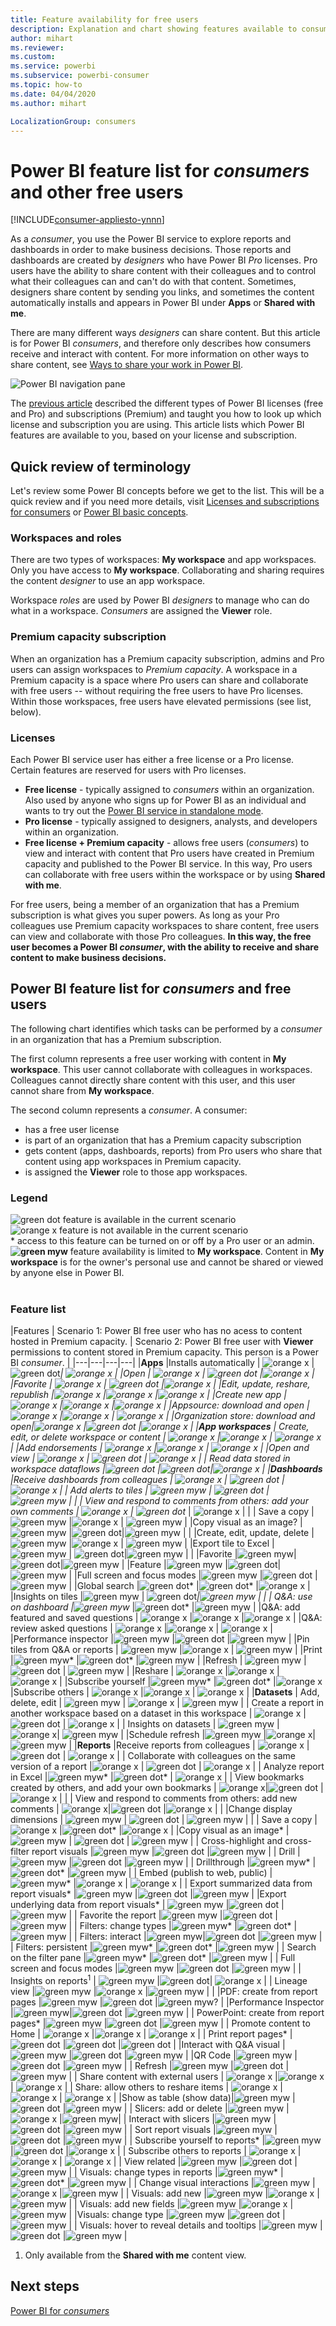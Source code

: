```yaml
---
title: Feature availability for free users
description: Explanation and chart showing features available to consumers and free users.
author: mihart
ms.reviewer:  
ms.custom:  
ms.service: powerbi
ms.subservice: powerbi-consumer
ms.topic: how-to
ms.date: 04/04/2020
ms.author: mihart

LocalizationGroup: consumers
---
```


# Power BI feature list for *consumers* and other free users

[!INCLUDE[consumer-appliesto-ynnn](../includes/consumer-appliesto-ynnn.md)]

As a *consumer*, you use the Power BI service to explore reports and dashboards in order to make business decisions. Those reports and dashboards are created by *designers* who have Power BI *Pro* licenses. Pro users have the ability to share content with their colleagues and to control what their colleagues can and can't do with that content. Sometimes, designers share content by sending you links, and sometimes the content automatically installs and appears in Power BI under **Apps** or **Shared with me**.

There are many different ways *designers* can share content. But this article is for Power BI *consumers*, and therefore only describes how consumers receive and interact with content. For more information on other ways to share content, see [Ways to share your work in Power BI](../service-how-to-collaborate-distribute-dashboards-reports.md).

![Power BI navigation pane](media/end-user-features/power-bi-share.png)

The [previous article](end-user-license.md) described the different types of Power BI licenses (free and Pro) and subscriptions (Premium) and taught you how to look up which license and subscription you are using. This article lists which Power BI features are available to you, based on your license and subscription.   

<art>

## Quick review of terminology
Let's review some Power BI concepts before we get to the list. This will be a quick review and if you need more details, visit [Licenses and subscriptions for consumers](end-user-license.md) or [Power BI basic concepts](end-user-basic-concepts.md).

### Workspaces and roles
There are two types of workspaces: **My workspace** and app workspaces. Only you have access to **My workspace**. Collaborating and sharing requires the content *designer* to use an app workspace. 

Workspace *roles* are used by Power BI *designers* to manage who can do what in a workspace. *Consumers* are assigned the **Viewer** role. 

### Premium capacity subscription
When an organization has a Premium capacity subscription, admins and Pro users can assign workspaces to *Premium capacity*. A workspace in a Premium capacity is a space where Pro users can share and collaborate with free users -- without requiring the free users to have Pro licenses. Within those workspaces, free users have elevated permissions (see list, below). 

### Licenses 
Each Power BI service user has either a free license or a Pro license. Certain features are reserved for users with Pro licenses.

- **Free license** - typically assigned to *consumers* within an organization. Also used by anyone who signs up for Power BI as an individual and wants to try out the [Power BI service in standalone mode](../service-self-service-signup-for-power-bi.md).  
- **Pro license** - typically assigned to designers, analysts, and developers within an organization.   
- **Free license + Premium capacity** - allows free users (*consumers*) to view and interact with content that Pro users have created in Premium capacity and published to the Power BI service. In this way, Pro users can collaborate with free users within the workspace or by using **Shared with me**.

For free users, being a member of an organization that has a Premium subscription is what gives you super powers. As long as your Pro colleagues use Premium capacity workspaces to share content, free users can view and collaborate with those Pro colleagues.  **In this way, the free user becomes a Power BI *consumer*, with the ability to receive and share content to make business decisions.** 

## Power BI feature list for *consumers* and free users
The following chart identifies which tasks can be performed by a *consumer* in an organization that has a Premium subscription.    

The first column represents a free user working with content in **My workspace**. This user cannot collaborate with colleagues in workspaces. Colleagues cannot directly share content with this user, and this user cannot share from **My workspace**. 

The second column represents a *consumer*.  A consumer:

- has a free user license
- is part of an organization that has a Premium capacity subscription
- gets content (apps, dashboards, reports) from Pro users who share that content using app workspaces in Premium capacity.
- is assigned the **Viewer** role to those app workspaces. 

### Legend
![green dot](media/end-user-license/power-bi-green-dot.png)  feature is available in the current scenario    
![orange x](media/end-user-features/orange-x.png)  feature is not available in the current scenario    
 \*  access to this feature can be turned on or off by a Pro user or an admin.    
 **![green myw](media/end-user-features/green-mw.png)** feature availability is limited to **My workspace**. Content in **My workspace** is for the owner's personal use and cannot be shared or viewed by anyone else in Power BI. 
 <br><br>

### Feature list

|Features   | Scenario 1: Power BI free user who has no acess to content hosted in Premium capacity.    | Scenario 2: Power BI free user with **Viewer** permissions to content stored in Premium capacity. This person is a Power BI *consumer*. |
|---|---|---|---|
|**Apps** 
|Installs automatically | ![orange x](media/end-user-features/orange-x.png) | ![green dot](media/end-user-license/power-bi-green-dot.png)*| ![orange x](media/end-user-features/orange-x.png) |
|Open | ![orange x](media/end-user-features/orange-x.png) | ![green dot](media/end-user-license/power-bi-green-dot.png) |![orange x](media/end-user-features/orange-x.png) | 
|Favorite | ![orange x](media/end-user-features/orange-x.png) | ![green dot](media/end-user-license/power-bi-green-dot.png) |![orange x](media/end-user-features/orange-x.png)  |
 |Edit, update, reshare, republish |![orange x](media/end-user-features/orange-x.png)  |![orange x](media/end-user-features/orange-x.png)  |![orange x](media/end-user-features/orange-x.png)  |
 |Create new app |![orange x](media/end-user-features/orange-x.png)  |![orange x](media/end-user-features/orange-x.png)  |![orange x](media/end-user-features/orange-x.png)  |
 |Appsource: download and open | ![orange x](media/end-user-features/orange-x.png)  |![orange x](media/end-user-features/orange-x.png) | ![orange x](media/end-user-features/orange-x.png) | 
|Organization store: download and open|![orange x](media/end-user-features/orange-x.png)  |![green dot](media/end-user-license/power-bi-green-dot.png) |![orange x](media/end-user-features/orange-x.png) |
 |**App workspaces**
| Create, edit, or delete workspace or content  | ![orange x](media/end-user-features/orange-x.png)  |![orange x](media/end-user-features/orange-x.png) | ![orange x](media/end-user-features/orange-x.png) | 
|Add endorsements | ![orange x](media/end-user-features/orange-x.png)  |![orange x](media/end-user-features/orange-x.png) | ![orange x](media/end-user-features/orange-x.png) | 
|Open and view  |  ![orange x](media/end-user-features/orange-x.png) |  ![green dot](media/end-user-license/power-bi-green-dot.png)  | ![orange x](media/end-user-features/orange-x.png) |
| Read data stored in workspace dataflows |![green dot](media/end-user-license/power-bi-green-dot.png) |![green dot](media/end-user-license/power-bi-green-dot.png)|![orange x](media/end-user-features/orange-x.png) | 
|**Dashboards**
|Receive dashboards from colleagues | ![orange x](media/end-user-features/orange-x.png) |  ![green dot](media/end-user-license/power-bi-green-dot.png)  | ![orange x](media/end-user-features/orange-x.png) |
| Add alerts to tiles  |  ![green myw](media/end-user-features/green-mw.png) |  ![green dot](media/end-user-license/power-bi-green-dot.png)  | ![green myw](media/end-user-features/green-mw.png) |  |
| View and respond to comments from others: add your own comments  |  ![orange x](media/end-user-features/orange-x.png) |  ![green dot](media/end-user-license/power-bi-green-dot.png)*  | ![orange x](media/end-user-features/orange-x.png) |  |
| Save a copy | ![green myw](media/end-user-features/green-mw.png) |![orange x](media/end-user-features/orange-x.png) | ![green myw](media/end-user-features/green-mw.png) | 
|Copy visual as an image? |![green myw](media/end-user-features/green-mw.png) |![green dot](media/end-user-license/power-bi-green-dot.png)|![green myw](media/end-user-features/green-mw.png) | |
|Create, edit, update, delete | ![green myw](media/end-user-features/green-mw.png) |![orange x](media/end-user-features/orange-x.png) | ![green myw](media/end-user-features/green-mw.png) | 
|Export tile to Excel |![green myw](media/end-user-features/green-mw.png) | ![green dot](media/end-user-license/power-bi-green-dot.png)|![green myw](media/end-user-features/green-mw.png) | |
|Favorite |![green myw](media/end-user-features/green-mw.png)| ![green dot](media/end-user-license/power-bi-green-dot.png)|![green myw](media/end-user-features/green-mw.png) |
|Feature |![green myw](media/end-user-features/green-mw.png) |![green dot](media/end-user-license/power-bi-green-dot.png)|![green myw](media/end-user-features/green-mw.png) |
|Full screen and focus modes |![green myw](media/end-user-features/green-mw.png) |![green dot](media/end-user-license/power-bi-green-dot.png) |![green myw](media/end-user-features/green-mw.png) |
|Global search |![green dot](media/end-user-license/power-bi-green-dot.png)* |![green dot](media/end-user-license/power-bi-green-dot.png)* |![orange x](media/end-user-features/orange-x.png) | 
|Insights on tiles |![green myw](media/end-user-features/green-mw.png)     | ![green dot](media/end-user-license/power-bi-green-dot.png)*|![green myw](media/end-user-features/green-mw.png) | |
|  Q&A: use on dashboard  |![green myw](media/end-user-features/green-mw.png)* |![green dot](media/end-user-license/power-bi-green-dot.png)* |![green myw](media/end-user-features/green-mw.png) |
|Q&A: add featured and saved questions | ![orange x](media/end-user-features/orange-x.png)  |![orange x](media/end-user-features/orange-x.png) |![orange x](media/end-user-features/orange-x.png) | 
|Q&A: review asked questions | ![orange x](media/end-user-features/orange-x.png)  |![orange x](media/end-user-features/orange-x.png) | ![orange x](media/end-user-features/orange-x.png) | 
|Performance inspector |![green myw](media/end-user-features/green-mw.png)  |![green dot](media/end-user-license/power-bi-green-dot.png) |![green myw](media/end-user-features/green-mw.png)  | 
|Pin tiles from Q&A or reports | ![green myw](media/end-user-features/green-mw.png) |![orange x](media/end-user-features/orange-x.png) | ![green myw](media/end-user-features/green-mw.png) | 
|Print |![green myw](media/end-user-features/green-mw.png)* |![green dot](media/end-user-license/power-bi-green-dot.png)* |![green myw](media/end-user-features/green-mw.png) |
|Refresh | ![green myw](media/end-user-features/green-mw.png) |![green dot](media/end-user-license/power-bi-green-dot.png) | ![green myw](media/end-user-features/green-mw.png) |
|Reshare | ![orange x](media/end-user-features/orange-x.png)  |![orange x](media/end-user-features/orange-x.png) | ![orange x](media/end-user-features/orange-x.png) | 
|Subscribe yourself |![green myw](media/end-user-features/green-mw.png)* |![green dot](media/end-user-license/power-bi-green-dot.png)*  |![orange x](media/end-user-features/orange-x.png)
|Subscribe others | ![orange x](media/end-user-features/orange-x.png)  |![orange x](media/end-user-features/orange-x.png) | ![orange x](media/end-user-features/orange-x.png) | 
|**Datasets**
|  Add, delete, edit  |  ![green myw](media/end-user-features/green-mw.png)  |  ![orange x](media/end-user-features/orange-x.png) |   ![green myw](media/end-user-features/green-mw.png) |
| Create a report in another workspace based on a dataset in this workspace | ![orange x](media/end-user-features/orange-x.png)  |![green dot](media/end-user-license/power-bi-green-dot.png) | ![orange x](media/end-user-features/orange-x.png) | 
|  Insights on datasets  | ![green myw](media/end-user-features/green-mw.png)  |![orange x](media/end-user-features/orange-x.png)| ![green myw](media/end-user-features/green-mw.png) | 
|Schedule refresh |![green myw](media/end-user-features/green-mw.png)  |![orange x](media/end-user-features/orange-x.png)| ![green myw](media/end-user-features/green-mw.png) | 
|**Reports**
|Receive reports from colleagues | ![orange x](media/end-user-features/orange-x.png) |  ![green dot](media/end-user-license/power-bi-green-dot.png)  | ![orange x](media/end-user-features/orange-x.png) |
| Collaborate with colleagues on the same version of a report |![orange x](media/end-user-features/orange-x.png) |  ![green dot](media/end-user-license/power-bi-green-dot.png)  | ![orange x](media/end-user-features/orange-x.png) |
| Analyze report in Excel  |![green myw](media/end-user-features/green-mw.png)*  |![green dot](media/end-user-license/power-bi-green-dot.png)*  | ![orange x](media/end-user-features/orange-x.png) |
| View bookmarks created by others, and add your own bookmarks  | ![orange x](media/end-user-features/orange-x.png)|![green dot](media/end-user-license/power-bi-green-dot.png)  |![orange x](media/end-user-features/orange-x.png) | |
| View and respond to comments from others: add new comments  | ![orange x](media/end-user-features/orange-x.png)|![green dot](media/end-user-license/power-bi-green-dot.png)  |![orange x](media/end-user-features/orange-x.png) | |
|Change display dimensions   | ![green myw](media/end-user-features/green-mw.png) | ![green dot](media/end-user-license/power-bi-green-dot.png)  | ![green myw](media/end-user-features/green-mw.png)  |   |
| Save a copy |![orange x](media/end-user-features/orange-x.png) |![green dot](media/end-user-license/power-bi-green-dot.png)*  |![orange x](media/end-user-features/orange-x.png) | 
|Copy visual as an image* |![green myw](media/end-user-features/green-mw.png) | ![green dot](media/end-user-license/power-bi-green-dot.png) | ![green myw](media/end-user-features/green-mw.png) |
| Cross-highlight and cross-filter report visuals   |![green myw](media/end-user-features/green-mw.png) |![green dot](media/end-user-license/power-bi-green-dot.png)  |![green myw](media/end-user-features/green-mw.png)  | 
|  Drill   |![green myw](media/end-user-features/green-mw.png)  |![green dot](media/end-user-license/power-bi-green-dot.png)  |![green myw](media/end-user-features/green-mw.png)  | 
| Drillthrough |![green myw](media/end-user-features/green-mw.png)* |![green dot](media/end-user-license/power-bi-green-dot.png)* |![green myw](media/end-user-features/green-mw.png) |
|  Embed (publish to web, public) | ![green myw](media/end-user-features/green-mw.png)* |![orange x](media/end-user-features/orange-x.png) | ![orange x](media/end-user-features/orange-x.png) | 
|  Export summarized data from report visuals*  |![green myw](media/end-user-features/green-mw.png) |![green dot](media/end-user-license/power-bi-green-dot.png) |![green myw](media/end-user-features/green-mw.png) |
|Export underlying data from report visuals* | ![green myw](media/end-user-features/green-mw.png) |![green dot](media/end-user-license/power-bi-green-dot.png)  | ![green myw](media/end-user-features/green-mw.png) | 
|  Favorite the report  |![green myw](media/end-user-features/green-mw.png) |![green dot](media/end-user-license/power-bi-green-dot.png) |![green myw](media/end-user-features/green-mw.png) |
|  Filters: change types  |![green myw](media/end-user-features/green-mw.png)* |![green dot](media/end-user-license/power-bi-green-dot.png)* |![green myw](media/end-user-features/green-mw.png) |
|  Filters: interact   |![green myw](media/end-user-features/green-mw.png)|![green dot](media/end-user-license/power-bi-green-dot.png) |![green myw](media/end-user-features/green-mw.png) |
|  Filters: persistent  |![green myw](media/end-user-features/green-mw.png)* |![green dot](media/end-user-license/power-bi-green-dot.png)* |![green myw](media/end-user-features/green-mw.png) |
| Search on the filter pane |![green myw](media/end-user-features/green-mw.png)* |![green dot](media/end-user-license/power-bi-green-dot.png)* |![green myw](media/end-user-features/green-mw.png) |
| Full screen and focus modes   |![green myw](media/end-user-features/green-mw.png) |![green dot](media/end-user-license/power-bi-green-dot.png) |![green myw](media/end-user-features/green-mw.png) |
|  Insights on reports<sup>1</sup>  | ![green myw](media/end-user-features/green-mw.png)  |![green dot](media/end-user-license/power-bi-green-dot.png)| ![orange x](media/end-user-features/orange-x.png)  | 
| Lineage view  |![green myw](media/end-user-features/green-mw.png) |![orange x](media/end-user-features/orange-x.png) |![green myw](media/end-user-features/green-mw.png) | |
|PDF: create from report pages |![green myw](media/end-user-features/green-mw.png) |![green dot](media/end-user-license/power-bi-green-dot.png) |![green myw](media/end-user-features/green-mw.png)? |
|Performance Inspector |![green myw](media/end-user-features/green-mw.png)|![green dot](media/end-user-license/power-bi-green-dot.png) |![green myw](media/end-user-features/green-mw.png) |
| PowerPoint: create from report pages*   |![green myw](media/end-user-features/green-mw.png) |![green dot](media/end-user-license/power-bi-green-dot.png) |![green myw](media/end-user-features/green-mw.png) |
|  Promote content to Home  | ![orange x](media/end-user-features/orange-x.png)  |![orange x](media/end-user-features/orange-x.png) | ![orange x](media/end-user-features/orange-x.png) | 
| Print report pages* |![green dot](media/end-user-license/power-bi-green-dot.png) |![green dot](media/end-user-license/power-bi-green-dot.png) |![green dot](media/end-user-license/power-bi-green-dot.png) |
|Interact with Q&A visual |![green myw](media/end-user-features/green-mw.png) |![green dot](media/end-user-license/power-bi-green-dot.png) |![green myw](media/end-user-features/green-mw.png) |
|QR Code |![green myw](media/end-user-features/green-mw.png) |![green dot](media/end-user-license/power-bi-green-dot.png) |![green myw](media/end-user-features/green-mw.png) |
|  Refresh  |![green myw](media/end-user-features/green-mw.png) |![green dot](media/end-user-license/power-bi-green-dot.png) |![green myw](media/end-user-features/green-mw.png) |
|  Share content with external users  | ![orange x](media/end-user-features/orange-x.png)  |![orange x](media/end-user-features/orange-x.png) | ![orange x](media/end-user-features/orange-x.png) | 
| Share: allow others to reshare items | ![orange x](media/end-user-features/orange-x.png)  |![orange x](media/end-user-features/orange-x.png) | ![orange x](media/end-user-features/orange-x.png) | 
|Show as table (show data)|![green myw](media/end-user-features/green-mw.png) |![green dot](media/end-user-license/power-bi-green-dot.png) |![green myw](media/end-user-features/green-mw.png) |
|  Slicers: add or delete  |![green myw](media/end-user-features/green-mw.png) |![orange x](media/end-user-features/orange-x.png) |![green myw](media/end-user-features/green-mw.png)|
| Interact with slicers |![green myw](media/end-user-features/green-mw.png) |![green dot](media/end-user-license/power-bi-green-dot.png) |![green myw](media/end-user-features/green-mw.png) |
|  Sort report visuals  |![green myw](media/end-user-features/green-mw.png) |![green dot](media/end-user-license/power-bi-green-dot.png) |![green myw](media/end-user-features/green-mw.png) |
|  Subscribe yourself to reports* |![green myw](media/end-user-features/green-mw.png) |![green dot](media/end-user-license/power-bi-green-dot.png) |![orange x](media/end-user-features/orange-x.png) |
|  Subscribe others to reports  | ![orange x](media/end-user-features/orange-x.png)  |![orange x](media/end-user-features/orange-x.png) | ![orange x](media/end-user-features/orange-x.png) | 
|  View related |![green myw](media/end-user-features/green-mw.png) |![green dot](media/end-user-license/power-bi-green-dot.png) |![green myw](media/end-user-features/green-mw.png) |
|  Visuals: change types in reports  |![green myw](media/end-user-features/green-mw.png)* |![green dot](media/end-user-license/power-bi-green-dot.png)* |![green myw](media/end-user-features/green-mw.png) |
|  Change visual interactions  |![green myw](media/end-user-features/green-mw.png)  |![orange x](media/end-user-features/orange-x.png) |![green myw](media/end-user-features/green-mw.png)  | 
|  Visuals: add new  |![green myw](media/end-user-features/green-mw.png)  |![orange x](media/end-user-features/orange-x.png) |![green myw](media/end-user-features/green-mw.png)   | 
|  Visuals: add new fields  |![green myw](media/end-user-features/green-mw.png)   |![orange x](media/end-user-features/orange-x.png) |![green myw](media/end-user-features/green-mw.png)   | 
|Visuals: change type |![green myw](media/end-user-features/green-mw.png)  |![green dot](media/end-user-license/power-bi-green-dot.png) |![green myw](media/end-user-features/green-mw.png)  |
| Visuals: hover to reveal details and tooltips  |![green myw](media/end-user-features/green-mw.png)  |![green dot](media/end-user-license/power-bi-green-dot.png) |![green myw](media/end-user-features/green-mw.png)  |


1. Only available from the **Shared with me** content view. 

<!--1. ???Viewers can share items in a workspace if they have Reshare permissions.


5.?? Viewers can only view content and can't export underlying data or analyze in Excel for any workspace datasets -->




## Next steps
[Power BI for *consumers*](end-user-consumer.md)    
